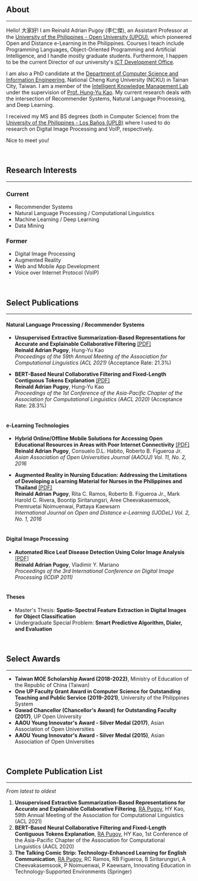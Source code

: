 ## About
----
Hello! 大家好! I am Reinald Adrian Pugoy (李仁傑), an Assistant Professor at the [University of the Philippines - Open University (UPOU)](https://fics.upou.edu.ph), which pioneered Open and Distance e-Learning in the Philippines. Courses I teach include Programming Languages, Object-Oriented Programming and Artificial Intelligence, and I handle mostly graduate students. Furthermore, I happen to be the current Director of our university's [ICT Development Office](https://ictdo.upou.edu.ph/).

I am also a PhD candidate at the [Department of Computer Science and Information Engineering](https://www.csie.ncku.edu.tw/), National Cheng Kung University (NCKU) in Tainan City, Taiwan. I am a member of the [Intelligent Knowledge Management Lab](https://ikmlab.csie.ncku.edu.tw) under the supervision of [Prof. Hung-Yu Kao](https://ikmlab.csie.ncku.edu.tw/advisor.html). My current research deals with the intersection of Recommender Systems, Natural Language Processing, and Deep Learning.

I received my MS and BS degrees (both in Computer Science) from the [University of the Philippines - Los Baños (UPLB)](https://uplb.edu.ph/main/) where I used to do research on Digital Image Processing and VoIP, respectively.

Nice to meet you! 

<br />

## Research Interests
----
### Current 

- Recommender Systems
- Natural Language Processing / Computational Linguistics
- Machine Learning / Deep Learning
- Data Mining

### Former

- Digital Image Processing
- Augmented Reality 
- Web and Mobile App Development
- Voice over Internet Protocol (VoIP)

<br />

## Select Publications
----

#### Natural Language Processing / Recommender Systems
- **Unsupervised Extractive Summarization-Based Representations for Accurate and Explainable Collaborative Filtering** [[PDF]](https://aclanthology.org/2021.acl-long.232/) <br />
**Reinald Adrian Pugoy**, Hung-Yu Kao <br />
*Proceedings of the 59th Annual Meeting of the Association for Computational Linguistics (ACL 2021)* (Acceptance Rate: 21.3%) <br />

- **BERT-Based Neural Collaborative Filtering and Fixed-Length Contiguous Tokens Explanation** [[PDF]](https://www.aclweb.org/anthology/2020.aacl-main.18/) <br />
**Reinald Adrian Pugoy**, Hung-Yu Kao <br />
*Proceedings of the 1st Conference of the Asia-Pacific Chapter of the Association for Computational Linguistics (AACL 2020)* (Acceptance Rate: 28.3%) <br /> <br />

#### e-Learning Technologies
- **Hybrid Online/Offline Mobile Solutions for Accessing Open Educational Resources in Areas with Poor Internet Connectivity** [[PDF]](http://dx.doi.org/10.1108/AAOUJ-09-2016-0030) <br />
**Reinald Adrian Pugoy**, Consuelo D.L. Habito, Roberto B. Figueroa Jr. <br />
*Asian Association of Open Universities Journal (AAOUJ) Vol. 11, No. 2, 2016* <br />

- **Augmented Reality in Nursing Education: Addressing the Limitations of Developing a Learning Material for Nurses in the Philippines and Thailand** [[PDF]](https://ijodel.com/june-2016-issue/) <br />
**Reinald Adrian Pugoy**, Rita C. Ramos, Roberto B. Figueroa Jr., Mark Harold C. Rivera, Boontip Siritarungsri, Aree Cheevakasemsook, Premruetai Noimuenwai, Pattaya Kaewsarn <br />
*International  Journal on Open and Distance e-Learning (IJODeL) Vol. 2, No. 1, 2016* <br /> <br />


#### Digital Image Processing
- **Automated Rice Leaf Disease Detection Using Color Image Analysis** [[PDF]](https://www.spiedigitallibrary.org/conference-proceedings-of-spie/8009/80090F/Automated-rice-leaf-disease-detection-using-color-image-analysis/10.1117/12.896494.short) <br />
**Reinald Adrian Pugoy**, Vladimir Y. Mariano <br />
*Proceedings of the 3rd International Conference on Digital Image Processing (ICDIP 2011)* <br /><br />

#### Theses
- Master's Thesis: **Spatio-Spectral Feature Extraction in Digital Images for Object Classification**
- Undergraduate Special Problem: **Smart Predictive Algorithm, Dialer, and Evaluation**

<br />

## Select Awards
----
- **Taiwan MOE Scholarship Award (2018-2022)**, Ministry of Education of the Republic of China (Taiwan)
- **One UP Faculty Grant Award in Computer Science for Outstanding Teaching and Public Service (2019-2021)**, University of the Philippines System
- **Gawad Chancellor (Chancellor's Award) for Outstanding Faculty (2017)**, UP Open University
- **AAOU Young Innovator's Award - Silver Medal (2017)**, Asian Association of Open Universities
- **AAOU Young Innovator's Award - Silver Medal (2015)**, Asian Association of Open Universities


<br />

## Complete Publication List
----
<i> From latest to oldest </i>
1. **Unsupervised Extractive Summarization-Based Representations for Accurate and Explainable Collaborative Filtering**, <u>RA Pugoy</u>, HY Kao, 59th Annual Meeting of the Association for Computational Linguistics (ACL 2021)
2. **BERT-Based Neural Collaborative Filtering and Fixed-Length Contiguous Tokens Explanation**, <u>RA Pugoy</u>, HY Kao, 1st Conference of the Asia-Pacific Chapter of the Association for Computational Linguistics (AACL 2020)
3. **The Talking Comic Strip: Technology-Enhanced Learning for English Communication**, <u>RA Pugoy</u>, RC Ramos, RB Figueroa, B Siritarungsri, A Cheevakasemsook, P Noimuenwai, P Kaewsarn, Innovating Education in Technology-Supported Environments (Springer)

